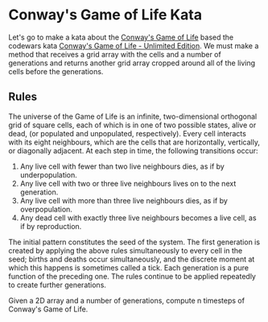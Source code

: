 # Conway's Game of Life Kata

Let's go to make a kata about the [Conway's Game of Life](https://en.wikipedia.org/wiki/Conway%27s_Game_of_Life) based the codewars kata [Conway's Game of Life - Unlimited Edition](https://www.codewars.com/kata/conways-game-of-life-unlimited-edition/train/javascript). We must make a method that receives a grid array with the cells and a number of generations and returns another grid array cropped around all of the living cells before the generations.

## Rules

The universe of the Game of Life is an infinite, two-dimensional orthogonal grid of square cells, each of which is in one of two possible states, alive or dead, (or populated and unpopulated, respectively). Every cell interacts with its eight neighbours, which are the cells that are horizontally, vertically, or diagonally adjacent. At each step in time, the following transitions occur:

1. Any live cell with fewer than two live neighbours dies, as if by underpopulation.
1. Any live cell with two or three live neighbours lives on to the next generation.
1. Any live cell with more than three live neighbours dies, as if by overpopulation.
1. Any dead cell with exactly three live neighbours becomes a live cell, as if by reproduction.

The initial pattern constitutes the seed of the system. The first generation is created by applying the above rules simultaneously to every cell in the seed; births and deaths occur simultaneously, and the discrete moment at which this happens is sometimes called a tick. Each generation is a pure function of the preceding one. The rules continue to be applied repeatedly to create further generations.

Given a 2D array and a number of generations, compute n timesteps of Conway's Game of Life.
